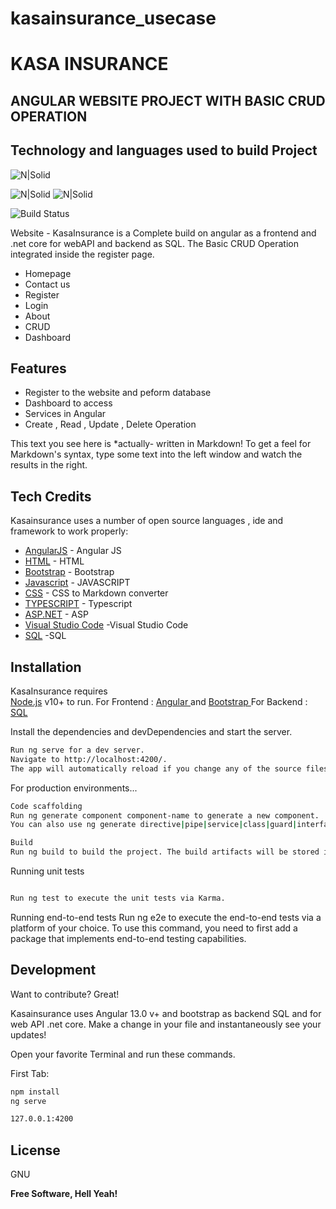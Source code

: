 # kasainsurance_usecase
# KASA INSURANCE
## ANGULAR  WEBSITE PROJECT WITH BASIC CRUD OPERATION


## Technology and languages used to build Project
![N|Solid](https://miro.medium.com/max/480/1*FZDQJ7ZMtUuIDVhQR0mXsw.png)

![N|Solid](https://icons.getbootstrap.com/assets/img/icons-hero.png)
![N|Solid](https://www.freepnglogos.com/uploads/html5-logo-png/html5-logo-best-web-design-psd-html-cms-development-ecommerce-6.png)



![Build Status](https://travis-ci.org/joemccann/dillinger.svg?branch=master)

Website - KasaInsurance is a Complete build on angular as a frontend and .net core for webAPI and backend as SQL. The Basic CRUD Operation integrated inside the register page. 

- Homepage
- Contact us
- Register
- Login
- About 
- CRUD 
- Dashboard


## Features

- Register to the website and peform database
- Dashboard to access 
- Services in Angular
- Create , Read , Update , Delete Operation




This text you see here is *actually- written in Markdown! To get a feel
for Markdown's syntax, type some text into the left window and
watch the results in the right.

## Tech Credits

Kasainsurance uses a number of open source languages , ide and framework to work properly:

- [AngularJS] - Angular JS
- [HTML](https://html.spec.whatwg.org/) - HTML
- [Bootstrap](https://getbootstrap.com/) - Bootstrap
- [Javascript](https://www.javascript.com/) - JAVASCRIPT
- [CSS](https://css-tricks.com/) - CSS
to Markdown converter
- [TYPESCRIPT](https://www.typescriptlang.org/) - Typescript
- [ASP.NET](https://dotnet.microsoft.com/en-us/apps/aspnet) -  ASP
- [Visual Studio Code](https://code.visualstudio.com/)  -Visual Studio Code
- [SQL](https://www.microsoft.com/en-in/sql-server/sql-server-downloads)  -SQL




## Installation

KasaInsurance requires  
[Node.js](https://nodejs.org/) v10+ to run.
For Frontend : [Angular ](https://angular.io/)  and [Bootstrap ](https://getbootstrap.com/)
For Backend :  [SQL ](https://www.microsoft.com/en-in/sql-server/sql-server-downloads) 

Install the dependencies and devDependencies and start the server.

```sh
Run ng serve for a dev server. 
Navigate to http://localhost:4200/. 
The app will automatically reload if you change any of the source files.

```

For production environments...

```sh
Code scaffolding
Run ng generate component component-name to generate a new component. 
You can also use ng generate directive|pipe|service|class|guard|interface|enum|module.
```
```sh
Build
Run ng build to build the project. The build artifacts will be stored in the dist/ directory.
```
Running unit tests
```sh

Run ng test to execute the unit tests via Karma.
```

Running end-to-end tests
Run ng e2e to execute the end-to-end tests via a platform of your choice. To use this command, you need to first add a package that implements end-to-end testing capabilities.



## Development

Want to contribute? Great!

Kasainsurance  uses Angular 13.0 v+ and bootstrap as backend SQL and for web API .net core.
Make a change in your file and instantaneously see your updates!

Open your favorite Terminal and run these commands.

First Tab:

```sh
npm install
ng serve 
```






```sh
127.0.0.1:4200
```

## License

GNU

**Free Software, Hell Yeah!**

[//]: # (These are reference links used in the body of this note and get stripped out when the markdown processor does its job. There is no need to format nicely because it shouldn't be seen. Thanks SO - http://stackoverflow.com/questions/4823468/store-comments-in-markdown-syntax)

   [dill]: <https://github.com/joemccann/dillinger>
   [git-repo-url]: <https://github.com/joemccann/dillinger.git>
   [john gruber]: <http://daringfireball.net>
   [df1]: <http://daringfireball.net/projects/markdown/>
   [markdown-it]: <https://github.com/markdown-it/markdown-it>
   [Ace Editor]: <http://ace.ajax.org>
   [node.js]: <http://nodejs.org>
   [Twitter Bootstrap]: <http://twitter.github.com/bootstrap/>
   [jQuery]: <http://jquery.com>
   [@tjholowaychuk]: <http://twitter.com/tjholowaychuk>
   [express]: <http://expressjs.com>
   [AngularJS]: <http://angularjs.org>
   [Gulp]: <http://gulpjs.com>

   [PlDb]: <https://github.com/joemccann/dillinger/tree/master/plugins/dropbox/README.md>
   [PlGh]: <https://github.com/joemccann/dillinger/tree/master/plugins/github/README.md>
   [PlGd]: <https://github.com/joemccann/dillinger/tree/master/plugins/googledrive/README.md>
   [PlOd]: <https://github.com/joemccann/dillinger/tree/master/plugins/onedrive/README.md>
   [PlMe]: <https://github.com/joemccann/dillinger/tree/master/plugins/medium/README.md>
   [PlGa]: <https://github.com/RahulHP/dillinger/blob/master/plugins/googleanalytics/README.md>


